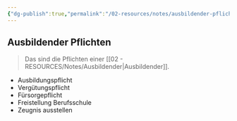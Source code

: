 ```yaml
---
{"dg-publish":true,"permalink":"/02-resources/notes/ausbildender-pflichten/","tags":["GFN/prüfungsrelevant/AP1","GFN/LF01"],"noteIcon":"","updated":"2025-08-26T16:35:02.000+02:00"}
---
```


## Ausbildender Pflichten 
> Das sind die Pflichten einer [[02 - RESOURCES/Notes/Ausbildender\|Ausbildender]].

- Ausbildungspflicht
- Vergütungspflicht
- Fürsorgepflicht
- Freistellung Berufsschule
- Zeugnis ausstellen
